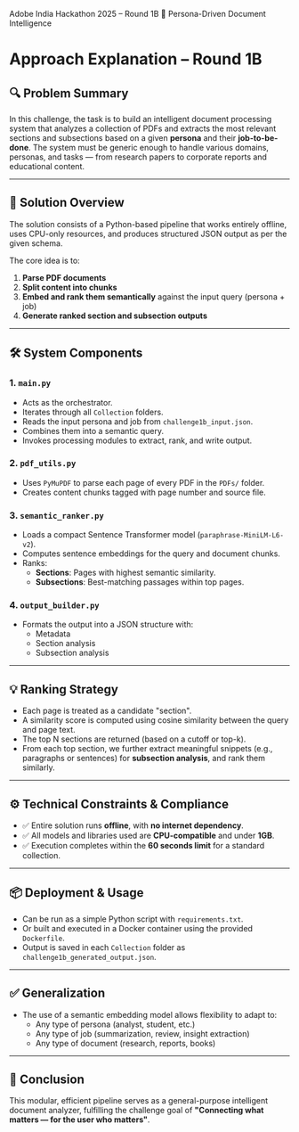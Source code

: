 Adobe India Hackathon 2025 – Round 1B
📄 Persona-Driven Document Intelligence

# Approach Explanation – Round 1B

## 🔍 Problem Summary

In this challenge, the task is to build an intelligent document processing system that analyzes a collection of PDFs and extracts the most relevant sections and subsections based on a given **persona** and their **job-to-be-done**. The system must be generic enough to handle various domains, personas, and tasks — from research papers to corporate reports and educational content.

---

## 🧠 Solution Overview

The solution consists of a Python-based pipeline that works entirely offline, uses CPU-only resources, and produces structured JSON output as per the given schema.

The core idea is to:
1. **Parse PDF documents**
2. **Split content into chunks**
3. **Embed and rank them semantically** against the input query (persona + job)
4. **Generate ranked section and subsection outputs**

---

## 🛠 System Components

### 1. `main.py`
- Acts as the orchestrator.
- Iterates through all `Collection` folders.
- Reads the input persona and job from `challenge1b_input.json`.
- Combines them into a semantic query.
- Invokes processing modules to extract, rank, and write output.

### 2. `pdf_utils.py`
- Uses `PyMuPDF` to parse each page of every PDF in the `PDFs/` folder.
- Creates content chunks tagged with page number and source file.

### 3. `semantic_ranker.py`
- Loads a compact Sentence Transformer model (`paraphrase-MiniLM-L6-v2`).
- Computes sentence embeddings for the query and document chunks.
- Ranks:
  - **Sections**: Pages with highest semantic similarity.
  - **Subsections**: Best-matching passages within top pages.

### 4. `output_builder.py`
- Formats the output into a JSON structure with:
  - Metadata
  - Section analysis
  - Subsection analysis

---

## 💡 Ranking Strategy

- Each page is treated as a candidate "section".
- A similarity score is computed using cosine similarity between the query and page text.
- The top N sections are returned (based on a cutoff or top-k).
- From each top section, we further extract meaningful snippets (e.g., paragraphs or sentences) for **subsection analysis**, and rank them similarly.

---

## ⚙️ Technical Constraints & Compliance

- ✅ Entire solution runs **offline**, with **no internet dependency**.
- ✅ All models and libraries used are **CPU-compatible** and under **1GB**.
- ✅ Execution completes within the **60 seconds limit** for a standard collection.

---

## 📦 Deployment & Usage

- Can be run as a simple Python script with `requirements.txt`.
- Or built and executed in a Docker container using the provided `Dockerfile`.
- Output is saved in each `Collection` folder as `challenge1b_generated_output.json`.

---

## ✅ Generalization

- The use of a semantic embedding model allows flexibility to adapt to:
  - Any type of persona (analyst, student, etc.)
  - Any type of job (summarization, review, insight extraction)
  - Any type of document (research, reports, books)

---

## 🚀 Conclusion

This modular, efficient pipeline serves as a general-purpose intelligent document analyzer, fulfilling the challenge goal of **"Connecting what matters — for the user who matters"**.
